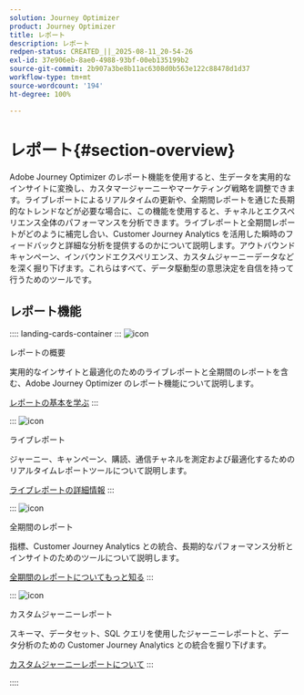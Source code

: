 ```yaml
---
solution: Journey Optimizer
product: Journey Optimizer
title: レポート
description: レポート
redpen-status: CREATED_||_2025-08-11_20-54-26
exl-id: 37e906eb-8ae0-4988-93bf-00eb135199b2
source-git-commit: 2b907a3be8b11ac6308d0b563e122c88478d1d37
workflow-type: tm+mt
source-wordcount: '194'
ht-degree: 100%

---
```


# レポート{#section-overview}

Adobe Journey Optimizer のレポート機能を使用すると、生データを実用的なインサイトに変換し、カスタマージャーニーやマーケティング戦略を調整できます。ライブレポートによるリアルタイムの更新や、全期間レポートを通じた長期的なトレンドなどが必要な場合に、この機能を使用すると、チャネルとエクスペリエンス全体のパフォーマンスを分析できます。ライブレポートと全期間レポートがどのように補完し合い、Customer Journey Analytics を活用した瞬時のフィードバックと詳細な分析を提供するのかについて説明します。アウトバウンドキャンペーン、インバウンドエクスペリエンス、カスタムジャーニーデータなどを深く掘り下げます。これらはすべて、データ駆動型の意思決定を自信を持って行うためのツールです。

## レポート機能

:::: landing-cards-container
:::
![icon](https://cdn.experienceleague.adobe.com/icons/book.svg)

レポートの概要

実用的なインサイトと最適化のためのライブレポートと全期間のレポートを含む、Adobe Journey Optimizer のレポート機能について説明します。

[レポートの基本を学ぶ](../using/reports/gs-reports.md)
:::

:::
![icon](https://cdn.experienceleague.adobe.com/icons/chart-line.svg)

ライブレポート

ジャーニー、キャンペーン、購読、通信チャネルを測定および最適化するためのリアルタイムレポートツールについて説明します。

[ライブレポートの詳細情報](live-report-landing-page.md)
:::

:::
![icon](https://cdn.experienceleague.adobe.com/icons/list-check.svg)

全期間のレポート

指標、Customer Journey Analytics との統合、長期的なパフォーマンス分析とインサイトのためのツールについて説明します。

[全期間のレポートについてもっと知る](channel-report-landing-page.md)
:::

:::
![icon](https://cdn.experienceleague.adobe.com/icons/code-branch.svg)

カスタムジャーニーレポート

スキーマ、データセット、SQL クエリを使用したジャーニーレポートと、データ分析のための Customer Journey Analytics との統合を掘り下げます。

[カスタムジャーニーレポートについて](reports-landing-page.md)
:::

::::
